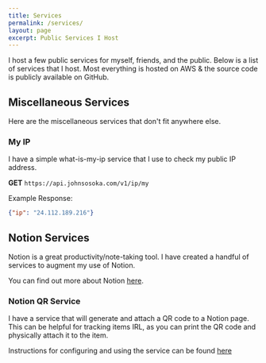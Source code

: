 ```yaml
---
title: Services
permalink: /services/
layout: page
excerpt: Public Services I Host
---
```


I host a few public services for myself, friends, and the public. Below is a list of services that I host. Most 
everything is hosted on AWS & the source code is publicly available on GitHub.

## Miscellaneous Services

Here are the miscellaneous services that don't fit anywhere else.

### My IP

I have a simple what-is-my-ip service that I use to check my public IP address.

**GET** `https://api.johnsosoka.com/v1/ip/my`

Example Response:

```json
{"ip": "24.112.189.216"}
```


## Notion Services

Notion is a great productivity/note-taking tool. I have created a handful of services to augment my use of Notion.

You can find out more about Notion [here](https://www.notion.com/).

### Notion QR Service

I have a service that will generate and attach a QR code to a Notion page. This can be helpful for tracking items IRL, as
you can print the QR code and physically attach it to the item.

Instructions for configuring and using the service can be found [here](https://github.com/johnsosoka/jscom-notion-qr-service)
